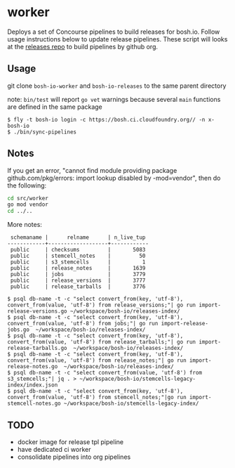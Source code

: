 # worker
Deploys a set of Concourse pipelines to build releases for bosh.io. Follow usage instructions below to update release pipelines. These script will looks at the [releases repo](https://github.com/cloudfoundry/bosh-io-releases) to build pipelines by github org.

## Usage

git clone `bosh-io-worker` and `bosh-io-releases` to the same parent directory

note: `bin/test` will report `go vet` warnings because several `main` functions
are defined in the same package

```
$ fly -t bosh-io login -c https://bosh.ci.cloudfoundry.org// -n x-bosh-io
$ ./bin/sync-pipelines
```

## Notes

If you get an error, "cannot find module providing package github.com/pkg/errors: import lookup disabled by -mod=vendor", then do the following:

```bash
cd src/worker
go mod vendor
cd ../..
```

More notes:

```
 schemaname |      relname      | n_live_tup
------------+-------------------+------------
 public     | checksums         |       5083
 public     | stemcell_notes    |         50
 public     | s3_stemcells      |          1
 public     | release_notes     |       1639
 public     | jobs              |       3779
 public     | release_versions  |       3777
 public     | release_tarballs  |       3776
```

```
$ psql db-name -t -c "select convert_from(key, 'utf-8'), convert_from(value, 'utf-8') from release_versions;"| go run import-release-versions.go ~/workspace/bosh-io/releases-index/
$ psql db-name -t -c "select convert_from(key, 'utf-8'), convert_from(value, 'utf-8') from jobs;"| go run import-release-jobs.go  ~/workspace/bosh-io/releases-index/
$ psql db-name -t -c "select convert_from(key, 'utf-8'), convert_from(value, 'utf-8') from release_tarballs;"| go run import-release-tarballs.go  ~/workspace/bosh-io/releases-index/
$ psql db-name -t -c "select convert_from(key, 'utf-8'), convert_from(value, 'utf-8') from release_notes;"| go run import-release-notes.go  ~/workspace/bosh-io/releases-index/
$ psql db-name -t -c "select convert_from(value, 'utf-8') from s3_stemcells;"| jq . > ~/workspace/bosh-io/stemcells-legacy-index/index.json
$ psql db-name -t -c "select convert_from(key, 'utf-8'), convert_from(value, 'utf-8') from stemcell_notes;"|go run import-stemcell-notes.go ~/workspace/bosh-io/stemcells-legacy-index/
```

## TODO

- docker image for release tpl pipeline
- have dedicated ci worker
- consolidate pipelines into org pipelines
